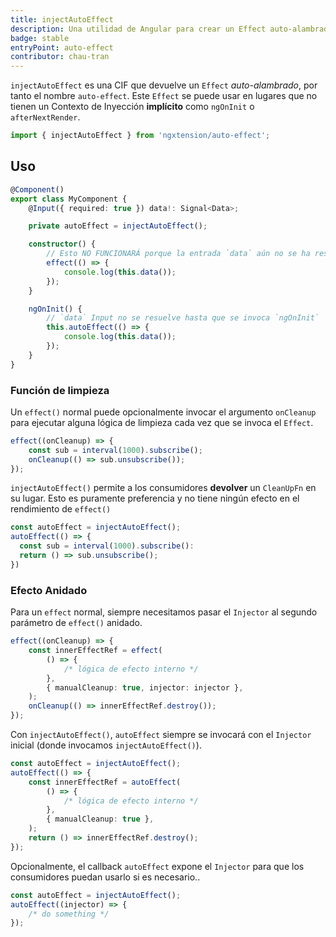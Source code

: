 ```yaml
---
title: injectAutoEffect
description: Una utilidad de Angular para crear un Effect auto-alambrado.
badge: stable
entryPoint: auto-effect
contributor: chau-tran
---
```


`injectAutoEffect` es una CIF que devuelve un `Effect` _auto-alambrado_, por tanto el nombre `auto-effect`. Este `Effect` se puede usar en lugares que no tienen un Contexto de Inyección **implícito** como `ngOnInit` o `afterNextRender`.

```ts
import { injectAutoEffect } from 'ngxtension/auto-effect';
```

## Uso

```ts
@Component()
export class MyComponent {
	@Input({ required: true }) data!: Signal<Data>;

	private autoEffect = injectAutoEffect();

	constructor() {
		// Esto NO FUNCIONARÁ porque la entrada `data` aún no se ha resuelto
		effect(() => {
			console.log(this.data());
		});
	}

	ngOnInit() {
		// `data` Input no se resuelve hasta que se invoca `ngOnInit`
		this.autoEffect(() => {
			console.log(this.data());
		});
	}
}
```

### Función de limpieza

Un `effect()` normal puede opcionalmente invocar el argumento `onCleanup` para ejecutar alguna lógica de limpieza cada vez que se invoca el `Effect`.

```ts
effect((onCleanup) => {
	const sub = interval(1000).subscribe();
	onCleanup(() => sub.unsubscribe());
});
```

`injectAutoEffect()` permite a los consumidores **devolver** un `CleanUpFn` en su lugar. Esto es puramente preferencia y no tiene ningún efecto
en el rendimiento de `effect()`

```ts
const autoEffect = injectAutoEffect();
autoEffect(() => {
  const sub = interval(1000).subscribe():
  return () => sub.unsubscribe();
})
```

### Efecto Anidado

Para un `effect` normal, siempre necesitamos pasar el `Injector` al segundo parámetro de `effect()` anidado.

```ts
effect((onCleanup) => {
	const innerEffectRef = effect(
		() => {
			/* lógica de efecto interno */
		},
		{ manualCleanup: true, injector: injector },
	);
	onCleanup(() => innerEffectRef.destroy());
});
```

Con `injectAutoEffect()`, `autoEffect` siempre se invocará con el `Injector` inicial (donde invocamos `injectAutoEffect()`).

```ts
const autoEffect = injectAutoEffect();
autoEffect(() => {
	const innerEffectRef = autoEffect(
		() => {
			/* lógica de efecto interno */
		},
		{ manualCleanup: true },
	);
	return () => innerEffectRef.destroy();
});
```

Opcionalmente, el callback `autoEffect` expone el `Injector` para que los consumidores puedan usarlo si es necesario..

```ts
const autoEffect = injectAutoEffect();
autoEffect((injector) => {
	/* do something */
});
```

